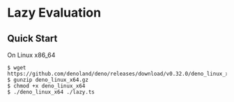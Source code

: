 # Lazy Evaluation

## Quick Start

On Linux x86_64

```console
$ wget https://github.com/denoland/deno/releases/download/v0.32.0/deno_linux_x64.gz
$ gunzip deno_linux_x64.gz
$ chmod +x deno_linux_x64
$ ./deno_linux_x64 ./lazy.ts
```
